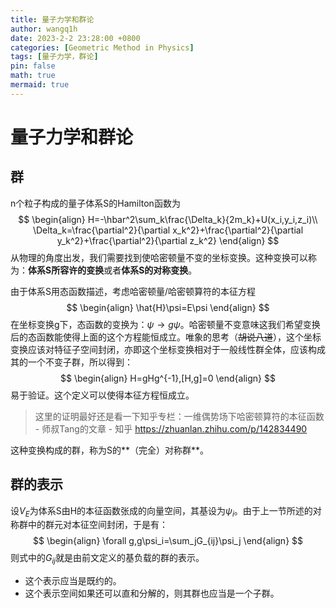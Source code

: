```yaml
---
title: 量子力学和群论
author: wangq1h
date: 2023-2-2 23:28:00 +0800
categories: [Geometric Method in Physics]
tags: [量子力学，群论]
pin: false
math: true
mermaid: true
---
```


# 量子力学和群论

## 群

n个粒子构成的量子体系S的Hamilton函数为
$$
\begin{align}
H=-\hbar^2\sum_k\frac{\Delta_k}{2m_k}+U(x_i,y_i,z_i)\\
\Delta_k=\frac{\partial^2}{\partial x_k^2}+\frac{\partial^2}{\partial y_k^2}+\frac{\partial^2}{\partial z_k^2}
\end{align}
$$
从物理的角度出发，我们需要找到使哈密顿量不变的坐标变换。这种变换可以称为：**体系S所容许的变换**或者**体系S的对称变换**。

由于体系S用态函数描述，考虑哈密顿量/哈密顿算符的本征方程
$$
\begin{align}
\hat{H}\psi=E\psi
\end{align}
$$
在坐标变换g下，态函数的变换为：$\psi\rightarrow g\psi$。哈密顿量不变意味这我们希望变换后的态函数能使得上面的这个方程能恒成立。唯象的思考（~~胡说八道~~），这个坐标变换应该对特征子空间封闭，亦即这个坐标变换相对于一般线性群全体，应该构成其的一个不变子群，所以得到：
$$
\begin{align}
H=gHg^{-1},[H,g]=0
\end{align}
$$
易于验证。这个定义可以使得本征方程恒成立。

> 这里的证明最好还是看一下知乎专栏：一维偶势场下哈密顿算符的本征函数 - 师叔Tang的文章 - 知乎
> https://zhuanlan.zhihu.com/p/142834490

这种变换构成的群，称为S的**（完全）对称群**。

## 群的表示

设$V_E$为体系S由H的本征函数张成的向量空间，其基设为${\psi_i}$。由于上一节所述的对称群中的群元对本征空间封闭，于是有：
$$
\begin{align}
\forall g,g\psi_i=\sum_jG_{ij}\psi_j
\end{align}
$$
则式中的$G_{ij}$就是由前文定义的基负载的群的表示。

* 这个表示应当是既约的。
* 这个表示空间如果还可以直和分解的，则其群也应当是一个子群。